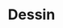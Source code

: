 ﻿---
title: Dessin
type: docs
weight: 45
url: /fr/java/drawing/
description: Cette section explique comment dessiner des formes dans une page visio avec Aspose.Diagram.
---
